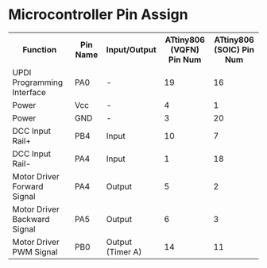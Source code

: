 # Microcontroller Pin Assign

<table>
  <tr><th>Function</th><th>Pin Name</th><th>Input/Output</th><th>ATtiny806<br>(VQFN) Pin Num</th><th>ATtiny806<br>(SOIC) Pin Num</th></tr>
  <tr><td>UPDI Programming Interface</td><td>PA0</td><td>-</td><td>19</td><td>16</td></tr>
  <tr><td>Power</td><td>Vcc</td><td>-</td><td>4</td><td>1</td></tr>
  <tr><td>Power</td><td>GND</td><td>-</td><td>3</td><td>20</td></tr>
  
  <tr><td>DCC Input Rail+</td><td>PB4</td><td>Input</td><td>10</td><td>7</td></tr>
  <tr><td>DCC Input Rail-</td><td>PA4</td><td>Input</td><td>1</td><td>18</td></tr>

  <tr><td>Motor Driver Forward Signal</td><td>PA4</td><td>Output</td><td>5</td><td>2</td></tr>
  <tr><td>Motor Driver Backward Signal</td><td>PA5</td><td>Output</td><td>6</td><td>3</td></tr>
  <tr><td>Motor Driver PWM Signal</td><td>PB0</td><td>Output<br>(Timer A)</td><td>14</td><td>11</td></tr>

</table>
